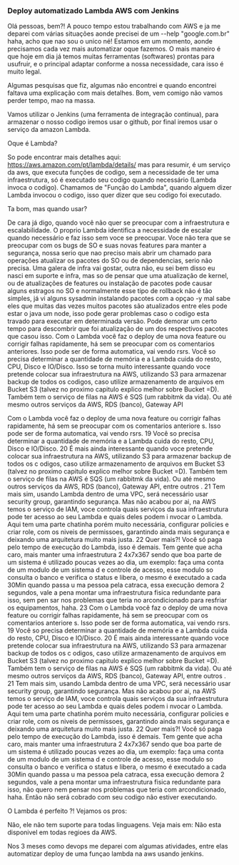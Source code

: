 ### Deploy automatizado  Lambda AWS com Jenkins


Olá pessoas, bem?! A pouco tempo estou trabalhando com AWS e ja me deparei com várias situações aonde precisei de um --help "google.com.br" haha, acho que nao sou o unico né! 
Estamos em um momento, aonde precisamos cada vez mais automatizar oque fazemos. O mais maneiro é que hoje em dia já temos muitas ferramentas (softwares) prontas para usufruir, e o principal adaptar conforme a nossa necessidade, cara isso é muito legal.

Algumas pesquisas que fiz, algumas não encontrei e quando encontrei faltava uma explicação com mais detalhes. Bom, vem comigo não vamos perder tempo, mao na massa. 

Vamos utilizar o Jenkins (uma ferramenta de integração continua), para armazenar o nosso codigo iremos usar o github, por final iremos usar o serviço da amazon Lambda.

Oque é Lambda?

So pode encontrar mais detalhes aqui: https://aws.amazon.com/pt/lambda/details/ mas para resumir, é um serviço da aws, que executa funções de codigo, sem a necessidade de ter uma infraestrutura, só é executado seu codigo quando necessário (Lambda invoca o codigo). Chamamos de "Função do Lambda", quando alguem dizer Lambda invocou o codigo, isso quer dizer que seu codigo foi executado. 

Ta bom, mas quando usar?

De cara já digo, quando você não quer se preocupar com a infraestrutura e escalabilidade. O proprio Lambda identifica a necessidade de escalar quando necessário e faz isso sem voce se preocupar. Voce não tera que se preocupar com os bugs de SO e suas novas features para manter a segurança, nossa serio que nao preciso mais abrir um chamado para operações atualizar os pacotes do SO ou de dependencias, serio não precisa. Uma galera de infra vai gostar, outra não, eu sei bem disso eu nasci em suporte e infra, mas so de pensar que uma atualização de kernel, ou de atualizações de features ou instalação de pacotes pode causar alguns estragos no SO e normalmente esse tipo de rollback não é tão simples, já vi alguns sysadmin instalando pacotes com a opçao -y mal sabe eles que muitas das vezes muitos pacotes são atualizados entre eles pode estar o java um node, isso pode gerar problemas caso o codigo esta travado para executar em determinada versão. Pode demorar um certo tempo para descombrir que foi atualização de um dos respectivos pacotes que casou isso. 
Com o Lambda você faz o deploy de uma nova feature ou corrigir falhas rapidamente, há sem se preocupar com os comentarios anteriores. Isso pode ser de forma automatica, vai vendo rsrs.
Você so precisa determinar a quantidade de memória e a Lambda cuida do resto, CPU, Disco e IO/Disco.
Isso se torna muito interessante quando voce pretende colocar sua infraestrutura na AWS, utilizando S3 para armazenar backup de todos os codigos, caso utilize armazenamento de arquivos em Bucket S3 (talvez no proximo capitulo explico melhor sobre Bucket =D). Também tem o serviço de filas na AWS é SQS (um rabbitmk da vida). Ou até mesmo outros serviços da AWS, RDS (banco), Gateway API

Com o Lambda você faz o deploy de uma nova feature ou corrigir falhas rapidamente, há sem se preocupar com os comentarios anteriore    s. Isso pode ser de forma automatica, vai vendo rsrs.
 19 Você so precisa determinar a quantidade de memória e a Lambda cuida do resto, CPU, Disco e IO/Disco.
  20 É mais ainda interessante quando voce pretende colocar sua infraestrutura na AWS, utilizando S3 para armazenar backup de todos os c    odigos, caso utilize armazenamento de arquivos em Bucket S3 (talvez no proximo capitulo explico melhor sobre Bucket =D). Também tem     o serviço de filas na AWS é SQS (um rabbitmk da vida). Ou até mesmo outros serviços da AWS, RDS (banco), Gateway API, entre outros    .
	 21 Tem mais sim, usando Lambda dentro de uma VPC, será necessário usar security group, garantindo segurança. Mas não acabou por ai, na     AWS temos o serviço de IAM, voce controla quais serviços da sua infraestrutura pode ter acesso ao seu Lambda e quais deles podem i    nvocar o Lambda. Aqui tem uma parte chatinha porém muito necessária, configurar policies e criar role, com os niveis de permissoes,     garantindo ainda mais segurança e deixando uma arquitetura muito mais justa.
	  22 Quer mais?! Você só paga pelo tempo de execução do Lambda, isso é demais. Tem gente que acha caro, mais manter uma infraestrutura 2    4x7x367 sendo que boa parte de um sistema  é utilizado poucas vezes ao dia, um exemplo: faça uma conta de um modulo de um sistema d    e controle de acesso, esse modulo so consulta o banco e verifica o status e libera, o mesmo é executado a cada 30Min quando passa u    ma pessoa pela catraca, essa execução demora 2 segundos, vale a pena montar uma infraestrutura fisica redundante para isso, sem pen    sar nos problemas que teria no arcondicionado para resfriar os equipamentos, haha.
		 23                                                                                        Com o Lambda você faz o deploy de uma nova feature ou corrigir falhas rapidamente, há sem se preocupar com os comentarios anteriore    s. Isso pode ser de forma automatica, vai vendo rsrs.
		  19 Você so precisa determinar a quantidade de memória e a Lambda cuida do resto, CPU, Disco e IO/Disco.
			 20 É mais ainda interessante quando voce pretende colocar sua infraestrutura na AWS, utilizando S3 para armazenar backup de todos os c    odigos, caso utilize armazenamento de arquivos em Bucket S3 (talvez no proximo capitulo explico melhor sobre Bucket =D). Também tem     o serviço de filas na AWS é SQS (um rabbitmk da vida). Ou até mesmo outros serviços da AWS, RDS (banco), Gateway API, entre outros    .
			  21 Tem mais sim, usando Lambda dentro de uma VPC, será necessário usar security group, garantindo segurança. Mas não acabou por ai, na     AWS temos o serviço de IAM, voce controla quais serviços da sua infraestrutura pode ter acesso ao seu Lambda e quais deles podem i    nvocar o Lambda. Aqui tem uma parte chatinha porém muito necessária, configurar policies e criar role, com os niveis de permissoes,     garantindo ainda mais segurança e deixando uma arquitetura muito mais justa.
				 22 Quer mais?! Você só paga pelo tempo de execução do Lambda, isso é demais. Tem gente que acha caro, mais manter uma infraestrutura 2    4x7x367 sendo que boa parte de um sistema  é utilizado poucas vezes ao dia, um exemplo: faça uma conta de um modulo de um sistema d    e controle de acesso, esse modulo so consulta o banco e verifica o status e libera, o mesmo é executado a cada 30Min quando passa u    ma pessoa pela catraca, essa execução demora 2 segundos, vale a pena montar uma infraestrutura fisica redundante para isso, não quero nem pensar nos problemas que teria com arcondicionado, haha. Então não será cobrado com seu codigo não estiver executando.
				 
O Lambda é perfeito ?! Vejamos os pros:

Não, ele não tem suporte para todas linguagens. Veja mais em:
Não esta disponivel em todas regioes da AWS. 




Nos 3 meses como devops me deparei com algumas atividades, entre elas automatizar deploy de uma funçao lambda na aws usando jenkins.


